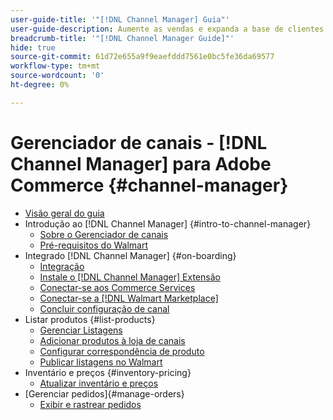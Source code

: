 ```yaml
---
user-guide-title: '"[!DNL Channel Manager] Guia"'
user-guide-description: Aumente as vendas e expanda a base de clientes integrando o Adobe Commerce ou o Magento Open Source com seu [!DNL Walmart Marketplace Seller Central] conta.
breadcrumb-title: '"[!DNL Channel Manager Guide]"'
hide: true
source-git-commit: 61d72e655a9f9eaefddd7561e0bc5fe36da69577
workflow-type: tm+mt
source-wordcount: '0'
ht-degree: 0%

---
```



# Gerenciador de canais - [!DNL Channel Manager] para Adobe Commerce {#channel-manager}

- [Visão geral do guia](guide-overview.md)
- Introdução ao [!DNL Channel Manager] {#intro-to-channel-manager}
   - [Sobre o Gerenciador de canais](overview.md)
   - [Pré-requisitos do Walmart](walmart-prerequisites.md)
- Integrado [!DNL Channel Manager] {#on-boarding}
   - [Integração](onboard.md)
   - [Instale o [!DNL Channel Manager] Extensão](install.md)
   - [Conectar-se aos Commerce Services](connect.md)
   - [Conectar-se a [!DNL Walmart Marketplace]](connect-marketplace.md)
   - [Concluir configuração de canal](complete-store-setup.md)
- Listar produtos {#list-products}
   - [Gerenciar Listagens](manage-listings.md)
   - [Adicionar produtos à loja de canais](add-products-to-connected-channel.md)
   - [Configurar correspondência de produto](map-product-attributes-for-matching.md)
   - [Publicar listagens no Walmart](publish-listings-to-marketplace.md)
- Inventário e preços {#inventory-pricing}
   - [Atualizar inventário e preços](inventory-and-price-updates.md)
- [Gerenciar pedidos]{#manage-orders}
   - [Exibir e rastrear pedidos](manage-orders.md)


